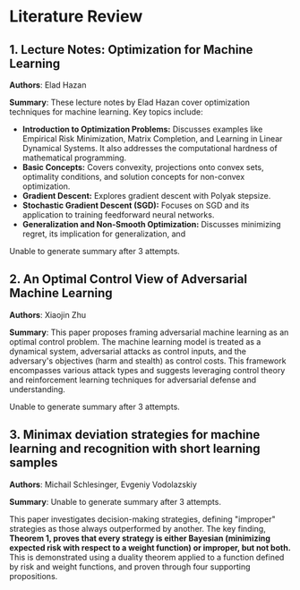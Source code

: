 # Literature Review

## 1. Lecture Notes: Optimization for Machine Learning
**Authors**: Elad Hazan

**Summary**: These lecture notes by Elad Hazan cover optimization techniques for machine learning. Key topics include:

*   **Introduction to Optimization Problems:** Discusses examples like Empirical Risk Minimization, Matrix Completion, and Learning in Linear Dynamical Systems. It also addresses the computational hardness of mathematical programming.
*   **Basic Concepts:** Covers convexity, projections onto convex sets, optimality conditions, and solution concepts for non-convex optimization.
*   **Gradient Descent:** Explores gradient descent with Polyak stepsize.
*   **Stochastic Gradient Descent (SGD):** Focuses on SGD and its application to training feedforward neural networks.
*   **Generalization and Non-Smooth Optimization:** Discusses minimizing regret, its implication for generalization, and

Unable to generate summary after 3 attempts.

## 2. An Optimal Control View of Adversarial Machine Learning
**Authors**: Xiaojin Zhu

**Summary**: This paper proposes framing adversarial machine learning as an optimal control problem. The machine learning model is treated as a dynamical system, adversarial attacks as control inputs, and the adversary's objectives (harm and stealth) as control costs. This framework encompasses various attack types and suggests leveraging control theory and reinforcement learning techniques for adversarial defense and understanding.

Unable to generate summary after 3 attempts.

## 3. Minimax deviation strategies for machine learning and recognition with short learning samples
**Authors**: Michail Schlesinger, Evgeniy Vodolazskiy

**Summary**: Unable to generate summary after 3 attempts.

This paper investigates decision-making strategies, defining "improper" strategies as those always outperformed by another. The key finding, **Theorem 1, proves that every strategy is either Bayesian (minimizing expected risk with respect to a weight function) or improper, but not both.** This is demonstrated using a duality theorem applied to a function defined by risk and weight functions, and proven through four supporting propositions.

